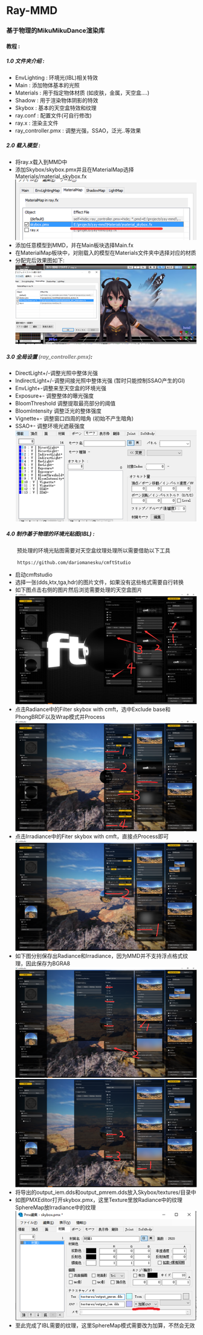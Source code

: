 Ray-MMD
========
### 基于物理的MikuMikuDance渲染库 ###
#### 教程 :
##### 1.0 文件夹介绍 :
* EnvLighting : 环境光(IBL)相关特效
* Main : 添加物体基本的光照
* Materials : 用于指定物体材质 (如皮肤，金属，天空盒....)
* Shadow : 用于渲染物体阴影的特效
* Skybox : 基本的天空盒特效和纹理
* ray.conf : 配置文件(可自行修改)
* ray.x : 渲染主文件
* ray_controller.pmx : 调整光强，SSAO，泛光..等效果

##### 2.0 载入模型 :
* 将ray.x载入到MMD中
* 添加Skybox/skybox.pmx并且在MaterialMap选择Materials/material_skybox.fx  
[![link text](Tutorial/2.2.png)](Tutorial/2.2.png)
* 添加任意模型到MMD，并在Main板块选择Main.fx
* 在MaterialMap板块中，对刚载入的模型在Materials文件夹中选择对应的材质
* 分配完后效果图如下:  
[![link text](Tutorial/2.5_small.png)](Tutorial/2.5.png)

##### 3.0 全局设置 <font color=gray>(ray_controller.pmx)</font>:
* DirectLight+/-调整光照中整体光强
* IndirectLight+/-调整间接光照中整体光强 (暂时只能控制SSAO产生的GI)
* EnvLight+-调整来至天空盒的环境光强
* Exposure+- 调整整体的曝光强度
* BloomThreshold 调整提取最亮部分的阈值
* BloomIntensity 调整泛光的整体强度
* Vignette+- 调整窗口四周的暗角 (初始不产生暗角)
* SSAO+- 调整环境光遮蔽强度  
[![link text](Tutorial/3.1_small.png)](Tutorial/3.1.png)

##### 4.0 制作基于物理的环境光贴图(IBL) :
　　预处理的环境光贴图需要对天空盒纹理处理所以需要借助以下工具
```
    https://github.com/dariomanesku/cmftStudio
```
* 启动cmftstudio
* 选择一张(dds,ktx,tga,hdr)的图片文件，如果没有这些格式需要自行转换
* 如下图点击右侧的图片然后浏览需要处理的天空盒图片  
[![link text](Tutorial/4.1_small.png)](Tutorial/4.1.png)
* 点击Radiance中的Filter skybox with cmft，选中Exclude base和PhongBRDF以及Wrap模式并Process  
[![link text](Tutorial/4.2_small.png)](Tutorial/4.2.png)
* 点击Irradiance中的Fiter skybox with cmft，直接点Process即可  
[![link text](Tutorial/4.3_small.png)](Tutorial/4.3.png)
* 如下图分别保存出Radiance和Irradiance，因为MMD并不支持浮点格式纹理，因此保存为BGRA8
[![link text](Tutorial/4.4_small.png)](Tutorial/4.4.png)
[![link text](Tutorial/4.5_small.png)](Tutorial/4.5.png)
* 将导出的output_iem.dds和output_pmrem.dds放入Skybox/textures/目录中
* 如图PMXEditor打开skybox.pmx，这里Texture里放Radiance中的纹理SphereMap放Irradiance中的纹理  
[![link text](Tutorial/4.6_small.png)](Tutorial/4.6.png)
* 至此完成了IBL需要的纹理，这里SphereMap模式需要改为加算，不然会无效